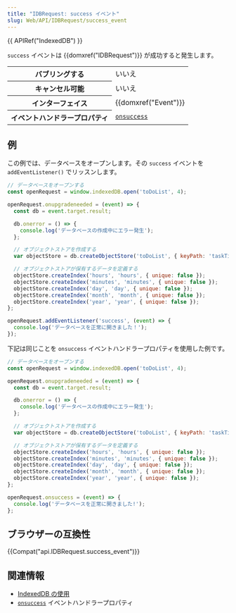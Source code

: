 ```yaml
---
title: "IDBRequest: success イベント"
slug: Web/API/IDBRequest/success_event
---
```


{{ APIRef("IndexedDB") }}

`success` イベントは {{domxref("IDBRequest")}} が成功すると発生します。

<table class="properties">
  <tbody>
    <tr>
      <th scope="row">バブリングする</th>
      <td>いいえ</td>
    </tr>
    <tr>
      <th scope="row">キャンセル可能</th>
      <td>いいえ</td>
    </tr>
    <tr>
      <th scope="row">インターフェイス</th>
      <td>{{domxref("Event")}}</td>
    </tr>
    <tr>
      <th scope="row">イベントハンドラープロパティ</th>
      <td>
        <code
          ><a href="/ja/docs/Web/API/IDBRequest/onsuccess">onsuccess</a></code
        >
      </td>
    </tr>
  </tbody>
</table>

## 例

この例では、データベースをオープンします。その `success` イベントを `addEventListener()` でリッスンします。

```js
// データベースをオープンする
const openRequest = window.indexedDB.open('toDoList', 4);

openRequest.onupgradeneeded = (event) => {
  const db = event.target.result;

  db.onerror = () => {
    console.log('データベースの作成中にエラー発生');
  };

  // オブジェクトストアを作成する
  var objectStore = db.createObjectStore('toDoList', { keyPath: 'taskTitle' });

  // オブジェクトストアが保有するデータを定義する
  objectStore.createIndex('hours', 'hours', { unique: false });
  objectStore.createIndex('minutes', 'minutes', { unique: false });
  objectStore.createIndex('day', 'day', { unique: false });
  objectStore.createIndex('month', 'month', { unique: false });
  objectStore.createIndex('year', 'year', { unique: false });
};

openRequest.addEventListener('success', (event) => {
  console.log('データベースを正常に開きました！');
});
```

下記は同じことを `onsuccess` イベントハンドラープロパティを使用した例です。

```js
// データベースをオープンする
const openRequest = window.indexedDB.open('toDoList', 4);

openRequest.onupgradeneeded = (event) => {
  const db = event.target.result;

  db.onerror = () => {
    console.log('データベースの作成中にエラー発生');
  };

  // オブジェクトストアを作成する
  var objectStore = db.createObjectStore('toDoList', { keyPath: 'taskTitle' });

  // オブジェクトストアが保有するデータを定義する
  objectStore.createIndex('hours', 'hours', { unique: false });
  objectStore.createIndex('minutes', 'minutes', { unique: false });
  objectStore.createIndex('day', 'day', { unique: false });
  objectStore.createIndex('month', 'month', { unique: false });
  objectStore.createIndex('year', 'year', { unique: false });
};

openRequest.onsuccess = (event) => {
  console.log('データベースを正常に開きました!');
};
```

## ブラウザーの互換性

{{Compat("api.IDBRequest.success_event")}}

## 関連情報

- [IndexedDB の使用](/ja/docs/Web/API/IndexedDB_API/Using_IndexedDB)
- [`onsuccess`](/ja/docs/Web/API/IDBRequest/onsuccess) イベントハンドラープロパティ
